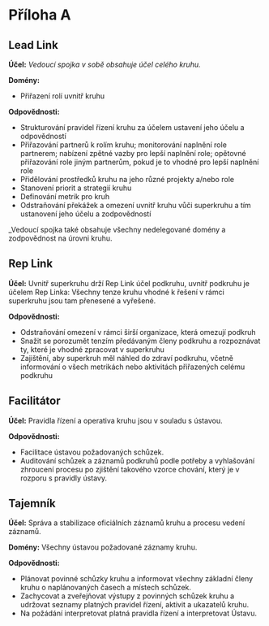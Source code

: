 # **Příloha A**

## Lead Link

**Účel:** _Vedoucí spojka v sobě obsahuje účel celého kruhu._

**Domény:** 

- Přiřazení rolí uvnitř kruhu

**Odpovědnosti:**
- Strukturování pravidel řízení kruhu za účelem ustavení jeho účelu a odpovědností
- Přiřazování partnerů k rolím kruhu; monitorování naplnění role partnerem; nabízení zpětné vazby pro lepší naplnění role; opětovné  přiřazování role jiným partnerům, pokud je to vhodné pro lepší naplnění role
- Přidělování prostředků kruhu na jeho různé projekty a/nebo role
- Stanovení priorit a strategií kruhu
- Definování metrik pro kruh
- Odstraňování překážek a omezení uvnitř kruhu vůči superkruhu a tím ustanovení jeho účelu a zodpovědností

_Vedoucí spojka také obsahuje všechny nedelegované domény a zodpovědnost na úrovni kruhu.

## Rep Link

**Účel:** Uvnitř superkruhu drží Rep Link účel podkruhu, uvnitř podkruhu je účelem Rep Linka: Všechny tenze kruhu vhodné k řešení v rámci superkruhu jsou tam přenesené a vyřešené.

**Odpovědnosti:**

- Odstraňování omezení v rámci širší organizace, která omezují podkruh
- Snažit se porozumět tenzím předávaným členy podkruhu a rozpoznávat ty, které je vhodné zpracovat v superkruhu
- Zajištění, aby superkruh měl náhled do zdraví podkruhu, včetně informování o všech metrikách nebo aktivitách přiřazených celému podkruhu

## Facilitátor

**Účel:** Pravidla řízení a operativa kruhu jsou v souladu s ústavou.

**Odpovědnosti:**

- Facilitace ústavou požadovaných schůzek.
- Auditování schůzek a záznamů podkruhů podle potřeby a vyhlašování zhroucení procesu po zjištění takového vzorce chování, který je v rozporu s pravidly ústavy.

## Tajemník

**Účel:** Správa a stabilizace oficiálních záznamů kruhu a procesu vedení záznamů.

**Domény:** Všechny ústavou požadované záznamy kruhu.

**Odpovědnosti:**

- Plánovat povinné schůzky kruhu a informovat všechny základní členy kruhu o naplánovaných časech a místech schůzek.
- Zachycovat a zveřejňovat výstupy z povinných schůzek kruhu a udržovat seznamy platných pravidel řízení, aktivit a ukazatelů kruhu.
- Na požádání interpretovat platná pravidla řízení a interpretovat Ústavu.

